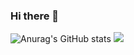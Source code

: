 ### Hi there 👋

<!--
**kimsquid110/kimsquid110** is a ✨ _special_ ✨ repository because its `README.md` (this file) appears on your GitHub profile.

Here are some ideas to get you started:


- 🔭 I’m currently working on ...
- 🌱 I’m currently learning ...
- 👯 I’m looking to collaborate on ...
- 🤔 I’m looking for help with ...
- 💬 Ask me about ...
- 📫 How to reach me: ...
- 😄 Pronouns: ...
- ⚡ Fun fact: ...
-->
![Anurag's GitHub stats](https://github-readme-stats.vercel.app/api?username=kimsquid110&show_icons=true&theme=radical)
<a href="(https://www.notion.so/hammang/3cb53dcec99a499389a10c52aea3355b)" target="_blank"><img src="https://img.shields.io/badge/blue?style=square&logo=로고&logoColor=green"/></a>
